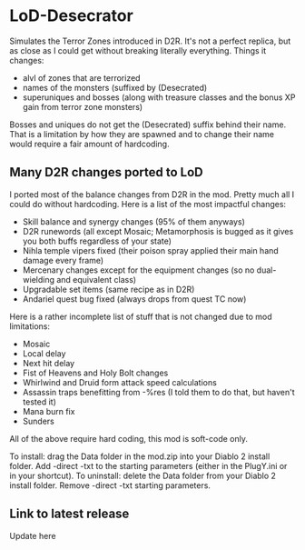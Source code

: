# LoD-Desecrator

Simulates the Terror Zones introduced in D2R. It's not a perfect replica, but as close as I could get without breaking literally everything. Things it changes:
+ alvl of zones that are terrorized
+ names of the monsters (suffixed by (Desecrated)
+ superuniques and bosses (along with treasure classes and the bonus XP gain from terror zone monsters)

Bosses and uniques do not get the (Desecrated) suffix behind their name. That is a limitation by how they are spawned and to change their name would require a fair amount of hardcoding.

## Many D2R changes ported to LoD

I ported most of the balance changes from D2R in the mod. Pretty much all I could do without hardcoding.
Here is a list of the most impactful changes:
+ Skill balance and synergy changes (95% of them anyways)
+ D2R runewords (all except Mosaic; Metamorphosis is bugged as it gives you both buffs regardless of your state)
+ Nihla temple vipers fixed (their poison spray applied their main hand damage every frame)
+ Mercenary changes except for the equipment changes (so no dual-wielding and equivalent class)
+ Upgradable set items (same recipe as in D2R)
+ Andariel quest bug fixed (always drops from quest TC now)

Here is a rather incomplete list of stuff that is not changed due to mod limitations:

+ Mosaic
+ Local delay
+ Next hit delay
+ Fist of Heavens and Holy Bolt changes
+ Whirlwind and Druid form attack speed calculations
+ Assassin traps benefitting from -%res (I told them to do that, but haven't tested it)
+ Mana burn fix
+ Sunders

All of the above require hard coding, this mod is soft-code only.

To install: drag the Data folder in the mod.zip into your Diablo 2 install folder. Add -direct -txt to the starting parameters (either in the PlugY.ini or in your shortcut).
To uninstall: delete the Data folder from your Diablo 2 install folder. Remove -direct -txt starting parameters.

## Link to latest release

Update here